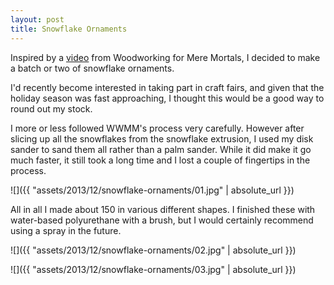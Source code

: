 ```yaml
---
layout: post
title: Snowflake Ornaments
---
```

Inspired by a [video](https://www.youtube.com/watch?v=WW5r4gVrtZQ) from
Woodworking for Mere Mortals, I decided to make a batch or two of snowflake
ornaments.

I'd recently become interested in taking part in craft fairs, and given that
the holiday season was fast approaching, I thought this would be a good way to
round out my stock.

I more or less followed WWMM's process very carefully. However after slicing up
all the snowflakes from the snowflake extrusion, I used my disk sander to sand
them all rather than a palm sander. While it did make it go much faster, it
still took a long time and I lost a couple of fingertips in the process.

![]({{ "assets/2013/12/snowflake-ornaments/01.jpg" | absolute_url }})

All in all I made about 150 in various different shapes. I finished these with
water-based polyurethane with a brush, but I would certainly recommend using a
spray in the future.

![]({{ "assets/2013/12/snowflake-ornaments/02.jpg" | absolute_url }})

![]({{ "assets/2013/12/snowflake-ornaments/03.jpg" | absolute_url }})
